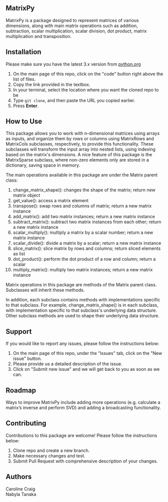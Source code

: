 ## MatrixPy

MatrixPy is a package designed to represent matrices of various dimensions, along with main matrix operations such as addition, subtraction, scalar multiplication, scalar division, dot product, matrix multiplication and transposition.


## Installation

Please make sure you have the latest 3.x version from [python.org](https://www.python.org/)

1. On the main page of this repo, click on the "code" button right above the list of files.
2. Copy the link provided in the textbox.
3. In your terminal, select the location where you want the cloned repo to be
4. Type `git clone`, and then paste the URL you copied earlier.
5. Press **Enter**.


## How to Use
This package allows you to work with n-dimensional matrices using arrays as inputs, and organize them by rows or columns using MatrixRows and MatrixCols subclasses, respectively, to provide this functionality. These subclasses will transform the input array into nested lists, using indexing based on the matrix's dimensions. A nice feature of this package is the MatrixSparse subclass, where non-zero elements only are stored in a dictionary, saving space in memory.

The main operations available in this package are under the Matrix parent class:

1. change_matrix_shape(): changes the shape of the matrix; return new matrix object
2. get_value(): access a matrix element
3. transpose(): swap rows and columns of matrix; return a new matrix instance
4. add_matrix(): add two matrix instances; return a new matrix instance
5. subtract_matrix(): subtract two matrix instances from each other; return a new matrix instance
6. scalar_multiply(): multiply a matrix by a scalar number; return a new matrix instance
7. scalar_divide(): divide a matrix by a scalar; return a new matrix instance
8. slice_matrix(): slice matrix by rows and columns; return sliced elements as list
9. dot_product(): perform the dot product of a row and column; return a scalar
10. multiply_matrix(): multiply two matrix instances; return a new matrix instance

Matrix operations in this package are methods of the Matrix parent class. Subclasses will inherit these methods.

In addition, each subclass contains methods with implementations specific to that subclass. For example, change_matrix_shape() is in each subclass, with implementation specific to that subclass's underlying data structure. Other subclass methods are used to shape their underlying data structure.


## Support
If you would like to report any issues, please follow the instructions below:

1. On the main page of this repo, under the "Issues" tab, click on the "New issue" button.
2. Please provide us a detailed description of the issue.
3. Click on "Submit new issue" and we will get back to you as soon as we can.


## Roadmap
Ways to improve MatrixPy include adding more operations (e.g. calculate a matrix’s inverse and perform SVD) and adding a broadcasting functionality.


## Contributing
Contributions to this package are welcome! Please follow the instructions below:  
1. Clone repo and create a new branch.
2. Make necessary changes and test.
3. Submit Pull Request with comprehensive description of your changes.


## Authors
Caroline Craig  
Nabyla Tanaka


